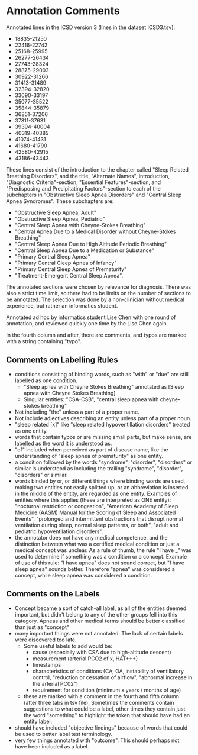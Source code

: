 
# Annotation Comments

Annotated lines in the ICSD version 3 (lines in the dataset ICSD3.tsv):
- 18835-21250
- 22416-22742
- 25168-25995
- 26277-26434
- 27743-28324
- 28875-29003
- 30922-31266
- 31413-31489
- 32394-32820
- 33090-33197
- 35077-35522
- 35844-35879
- 36851-37206
- 37311-37631
- 39394-40004
- 40319-40385
- 41074-41431
- 41680-41790
- 42580-42915
- 43186-43443

These lines consist of the introduction to the chapter called "Sleep Related Breathing Disorders", and the title, "Alternate Names", introduction, "Diagnostic Criteria"-section, "Essential Features"-section, and "Predisposing and Precipitating Factors"-section to each of the subchapters in "Obstructive Sleep Apnea Disorders" and "Central Sleep Apnea Syndromes". These subchapters are: 
- "Obstructive Sleep Apnea, Adult"
- "Obstructive Sleep Apnea, Pediatric"
- "Central Sleep Apnea with Cheyne-Stokes Breathing"
- "Central Apnea Due to a Medical Disorder without Cheyne-Stokes Breathing"
- "Central Sleep Apnea Due to High Altitude Periodic Breathing"
- "Central Sleep Apnea Due to a Medication or Substance"
- "Primary Central Sleep Apnea"
- "Primary Central Cleep Apnea of Infancy"
- "Primary Central Sleep Apnea of Prematurity"
- "Treatment-Emergent Central Sleep Apnea".

The annotated sections were chosen by relevance for diagnosis. There was also a strict time limit, so there had to be limits on the number of sections to be annotated. The selection was done by a non-clinician without medical experience, but rather an informatics student.

Annotated ad hoc by informatics student Lise Chen with one round of annotation, and reviewed quickly one time by the Lise Chen again.

In the fourth column and after, there are comments, and typos are marked with a string containing "typo".

## Comments on Labelling Rules
- conditions consisting of binding words, such as "with" or "due" are still labelled as one condition.
	- "Sleep apnea with Cheyne Stokes Breathing" annotated as \[Sleep apnea with Cheyne Stokes Breathing]
    - Singular entities: "CSA-CSB", "central sleep apnea with cheyne-stokes breathing"
- Not including "the" unless a part of a proper name.
- Not include adjectives describing an entity unless part of a proper noun.
- "sleep related \[x]" like "sleep related hypoventillation disorders" treated as one entity.
- words that contain typos or are missing small parts, but make sense, are labelled as the word it is understood as.
- "of" included when perceived as part of disease name, like the understanding of "sleep apnea of prematurity" as one entity.
- a condition followed by the words "syndrome", "disorder", "disorders" or similar is understood as including the trailing "syndrome", "disorder", "disorders" or similar.
- words binded by or, or different things where binding words are used, making two entities not easily splitted up, or an abbreviation is inserted in the middle of the entity, are regarded as one entity. Examples of entities where this applies (these are interpreted as ONE entity): "nocturnal restriction or congestion", "American Academy of Sleep Medicine (AASM) Manual for the Scoring of Sleep and Associated Events", "prolonged and intermittent obstructions that disrupt normal ventilation during sleep, normal sleep patterns, or both", "adult and pediatric hypoventilation disorders".
- the annotator does not have any medical competence, and the distinction between what was a certified medical condition or just a medical concept was unclear. As a rule of thumb, the rule "I have _" was used to determine if something was a condition or a concept. Example of use of this rule: "I have apnea" does not sound correct, but "I have sleep apnea" sounds better. Therefore "apnea" was considered a concept, while sleep apnea was considered a condition.

## Comments on the Labels
- Concept became a sort of catch-all label, as all of the entities deemed important, but didn't belong to any of the other groups fell into this category. Apneas and other medical terms should be better classified than just as "concept"
- many important things were not annotated. The lack of certain labels were discovered too late.
    - Some useful labels to add would be:
        - cause (especially with CSA due to high-altitude descent)
        - measurement (arterial PCO2 of x, HAT+++)
        - timestamps
        - characteristics of conditions (CA, OA, instability of ventillatory control, "reduction or cessation of airflow", "abnormal increase in the arterial PC02")
        - requirement for condition (minimum x years / months of age)
    - these are marked with a comment in the fourth and fifth column (after three tabs in tsv file). Sometimes the comments contain suggestions to what could be a label, other times they contain just the word "something" to highlight the token that should have had an entity label.
- should have included "objective findings" because of words that could be used to better label test terminology.
- very few things annotated with "outcome". This should perhaps not have been included as a label.



